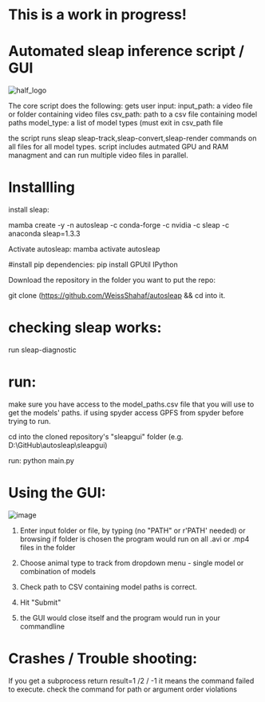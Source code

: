# This is a work in progress!
# Automated sleap inference script / GUI

![half_logo](https://github.com/StempelLab/sleap_well/assets/101252955/c206e1bb-242e-4b02-a9a8-89c4b4c3b87d)


 The core script does the following:
 gets user input:
 input_path: a video file or folder containing video files
 csv_path: path to a csv file containing model paths
 model_type: a list of model types (must exit in csv_path file

 the script runs sleap sleap-track,sleap-convert,sleap-render commands on all files for all model types.
script includes autmated GPU and RAM managment and can run multiple video files in parallel.

# Installling




   

   install sleap: 
   
   mamba create -y -n autosleap -c conda-forge -c nvidia -c sleap -c anaconda sleap=1.3.3

   Activate autosleap: mamba activate autosleap
   
   #install pip dependencies:    pip install GPUtil IPython

   Download the repository in the folder you want to put the repo:
   
   git clone  (https://github.com/WeissShahaf/autosleap && cd into it.

 

   
   

# checking sleap works:
run sleap-diagnostic

# run:
make sure you have access to the model_paths.csv file that you will use to get the models' paths. if using spyder access GPFS from spyder before trying to run.

cd into the cloned repository's "sleapgui" folder (e.g. D:\GitHub\autosleap\sleapgui)

run: python main.py



# Using the GUI:
![image](https://github.com/StempelLab/sleap_well/assets/101252955/abc5f1bb-f9c4-4824-896a-841b02f3bb0e)

1) Enter input folder or file,  by typing (no "PATH" or r'PATH' needed) or browsing
    if folder is chosen the program would run on all .avi or .mp4 files in the folder
   
3) Choose animal type to track from dropdown menu - single model or combination of models
4) Check path to CSV containing model paths is correct.
5) Hit "Submit"
6) the GUI would close itself and the program would run in your commandline

# Crashes / Trouble shooting:
 If you get a subprocess return result=1 /2 / -1 it means the command failed to execute. check the command for path or argument order violations
 




   




